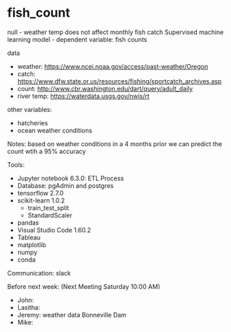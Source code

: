 # fish_count

null - weather temp does not affect monthly fish catch 
Supervised machine learning model
    - dependent variable: fish counts

data
- weather: https://www.ncei.noaa.gov/access/past-weather/Oregon
- catch: https://www.dfw.state.or.us/resources/fishing/sportcatch_archives.asp
- count: http://www.cbr.washington.edu/dart/query/adult_daily
- river temp: https://waterdata.usgs.gov/nwis/rt

other variables: 
- hatcheries
- ocean weather conditions


Notes:
based on weather conditions in a 4 months prior we can predict the count wtih a 95% accuracy 


Tools:
- Jupyter notebook 6.3.0: ETL Process
- Database: pgAdmin and postgres
- tensorflow 2.7.0
- scikit-learn 1.0.2
    - train_test_split
    - StandardScaler
- pandas
- Visual Studio Code 1.60.2
- Tableau
- matplotlib
- numpy
- conda

Communication:
slack




Before next week: (Next Meeting Saturday 10:00 AM)
- John:
- Lasitha:
- Jeremy: weather data Bonneville Dam
- Mike: 